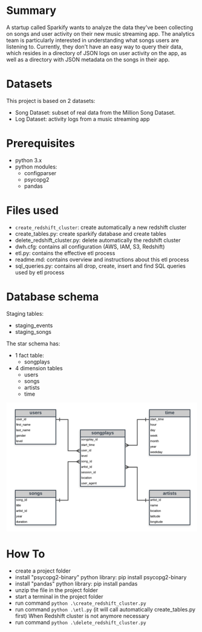 # Summary

A startup called Sparkify wants to analyze the data they've been collecting on songs and user activity on their new music streaming app. The analytics team is particularly interested in understanding what songs users are listening to. Currently, they don't have an easy way to query their data, which resides in a directory of JSON logs on user activity on the app, as well as a directory with JSON metadata on the songs in their app.

# Datasets
This project is based on 2 datasets:
- Song Dataset: subset of real data from the Million Song Dataset. 
- Log Dataset: activity logs from a music streaming app

# Prerequisites

- python 3.x
- python modules:
  - configparser
  - psycopg2
  - pandas

# Files used

- `create_redshift_cluster`: create automatically a new redshift cluster
- create_tables.py: create sparkify database and create tables
- delete_redshift_cluster.py: delete automatically the redshift cluster
- dwh.cfg: contains all configuration (AWS, IAM, S3, Redshift)
- etl.py: contains the effective etl process
- readme.md: contains overview and instructions about this etl process
- sql_queries.py: contains all drop, create, insert and find SQL queries used by etl process

# Database schema

Staging tables:
  - staging_events
  - staging_songs

The star schema has:
- 1 fact table: 
  - songplays
- 4 dimension tables
  - users
  - songs
  - artists
  - time

![](sparkify_erd.png?raw=true)

# How To
- create a project folder
- install "psycopg2-binary" python library: pip install psycopg2-binary
- install "pandas" python library: pip install pandas
- unzip the file in the project folder
- start a terminal in the project folder
- run command `python .\create_redshift_cluster.py`
- run command `python .\etl.py` (it will call automatically create_tables.py first)
When Redshift cluster is not anymore necessary
- run command `python .\delete_redshift_cluster.py` 
